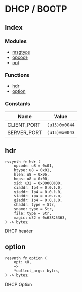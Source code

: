  # DHCP / BOOTP
## Index


### Modules

- [msgtype](msgtype/README.md)
- [opcode](opcode/README.md)
- [opt](opt/README.md)

### Functions

- [hdr](#hdr)
- [option](#option)

### Constants

| Name | Value |
| ---- | ----- |
| CLIENT_PORT | `(u16)0x0044` |
| SERVER_PORT | `(u16)0x0043` |



## hdr
```resynth
resynth fn hdr (
    opcode: u8 = 0x01,
    htype: u8 = 0x01,
    hlen: u8 = 0x06,
    hops: u8 = 0x00,
    xid: u32 = 0x00000000,
    ciaddr: Ip4 = 0.0.0.0,
    yiaddr: Ip4 = 0.0.0.0,
    siaddr: Ip4 = 0.0.0.0,
    giaddr: Ip4 = 0.0.0.0,
    chaddr: type = Str,
    sname: type = Str,
    file: type = Str,
    magic: u32 = 0x63825363,
) -> bytes;
```
 DHCP header

## option
```resynth
resynth fn option (
    opt: u8,
    =>
    *collect_args: bytes,
) -> bytes;
```
 DHCP Option
